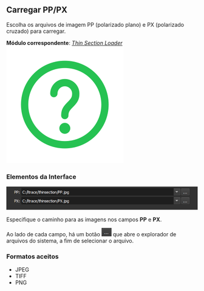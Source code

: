 ## Carregar PP/PX

Escolha os arquivos de imagem PP (polarizado plano) e PX (polarizado cruzado) para carregar.

**Módulo correspondente**: *[Thin Section Loader](../Modulos/Loader.md)*
<a href="../Modulos/Loader.html">
    <img alt="Know More" src="../../assets/icons/saiba_mais.svg" class="know-more-icon">
</a>

### Elementos da Interface

![Carregar PP/PX](images/load_pp_px.png)


Especifique o caminho para as imagens nos campos **PP** e **PX**.

Ao lado de cada campo, há um botão ![Procurar arquivo](images/find_file.png) que abre o explorador de arquivos do sistema, a fim de selecionar o arquivo.

### Formatos aceitos

- JPEG
- TIFF
- PNG